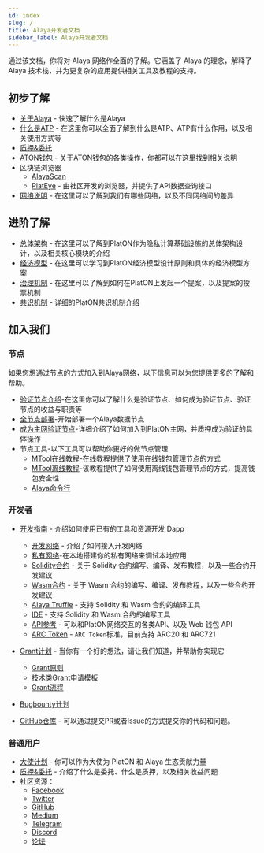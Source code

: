 ```yaml
---
id: index
slug: /
title: Alaya开发者文档
sidebar_label: Alaya开发者文档
---
```


通过该文档，你将对 Alaya 网络作全面的了解。它涵盖了 Alaya 的理念，解释了 Alaya 技术栈，并为更复杂的应用提供相关工具及教程的支持。


## 初步了解
- [关于Alaya](/alaya-devdocs/zh-CN/Intro_to_Alaya) - 快速了解什么是Alaya
- [什么是ATP](/alaya-devdocs/zh-CN/Intro_to_ATP) - 在这里你可以全面了解到什么是ATP、ATP有什么作用，以及相关使用方式等
- [质押&委托](/alaya-devdocs/zh-CN/staking_and_delegation)
- [ATON钱包](/alaya-devdocs/zh-CN/ATON_user_manual) - 关于ATON钱包的各类操作，你都可以在这里找到相关说明
- 区块链浏览器
  - [AlayaScan](https://scan.alaya.network/)
  - [PlatEye](/alaya-devdocs/zh-CN/PlatEye) - 由社区开发的浏览器，并提供了API数据查询接口
- [网络说明](/alaya-devdocs/zh-CN/Networks) - 在这里可以了解到我们有哪些网络，以及不同网络间的差异

## 进阶了解

- [总体架构](/alaya-devdocs/zh-CN/Architecture) - 在这里可以了解到PlatON作为隐私计算基础设施的总体架构设计，以及相关核心模块的介绍
- [经济模型](/alaya-devdocs/zh-CN/Economic_model) - 在这里可以学习到PlatON经济模型设计原则和具体的经济模型方案
- [治理机制](/alaya-devdocs/zh-CN/Consensus_mechanism) - 在这里可以了解到如何在PlatON上发起一个提案，以及提案的投票机制
- [共识机制](/alaya-devdocs/zh-CN/Governance_mechanism) - 详细的PlatON共识机制介绍

## 加入我们

### 节点
如果您想通过节点的方式加入到Alaya网络，以下信息可以为您提供更多的了解和帮助。
 - [验证节点介绍](/alaya-devdocs/zh-CN/Intro_to_validator)-在这里你可以了解什么是验证节点、如何成为验证节点、验证节点的收益与职责等
 - [全节点部署](/alaya-devdocs/zh-CN/Run_a_fullnode)-开始部署一个Alaya数据节点
 - [成为主网验证节点](/alaya-devdocs/zh-CN/Join_Alaya_NetWork)-详细介绍了如何加入到PlatON主网，并质押成为验证的具体操作
 - 节点工具-以下工具可以帮助你更好的做节点管理
   - [MTool在线教程](/alaya-devdocs/zh-CN/Online_MTool)-在线教程提供了使用在线钱包管理节点的方式
   - [MTool离线教程](/alaya-devdocs/zh-CN/Offline_MTool)-该教程提供了如何使用离线钱包管理节点的方式，提高钱包安全性
   - [Alaya命令行](/alaya-devdocs/zh-CN/Command_Line_Tools)

### 开发者

- [开发指南](/alaya-devdocs/zh-CN/Development_guide) - 介绍如何使用已有的工具和资源开发 Dapp
  - [开发网络](/alaya-devdocs/zh-CN/Join_the_dev_network) - 介绍了如何接入开发网络
  - [私有网络](/alaya-devdocs/zh-CN/Private_network)-在本地搭建你的私有网络来调试本地应用
  - [Solidity合约](/alaya-devdocs/zh-CN/Solidity_Getting_started) - 关于 Solidity 合约编写、编译、发布教程，以及一些合约开发建议
  - [Wasm合约](/alaya-devdocs/zh-CN/Wasm_Getting_started) - 关于 Wasm 合约的编写、编译、发布教程，以及一些合约开发建议
  - [Alaya Truffle](/alaya-devdocs/zh-CN/Alaya-Truffle) - 支持 Solidity 和 Wasm 合约的编译工具
  - [IDE](/alaya-devdocs/zh-CN/IDE) - 支持 Solidity 和 Wasm 合约的编写工具
  - [API参考](/alaya-devdocs/zh-CN/JS_SDK) - 可以和PlatON网络交互的各类API、以及 Web 钱包 API 
  - [ARC Token](/alaya-devdocs/zh-CN/ARC20) - `ARC Token`标准，目前支持 ARC20 和 ARC721
 
- [Grant计划](https://forum.latticex.foundation/t/topic/1092) - 当你有一个好的想法，请让我们知道，并帮助你实现它
  - [Grant原则](https://forum.latticex.foundation/t/topic/4128)
  - [技术类Grant申请模板](https://forum.latticex.foundation/t/topic/4126)
  - [Grant流程](https://forum.latticex.foundation/t/topic/4129)
- [Bugbounty计划](https://slowmist.io/platon/index.html?utm_source=index&utm_medium=cpc&utm_campaign=platon)
- [GitHub仓库](https://github.com/AlayaNetwork) - 可以通过提交PR或者Issue的方式提交你的代码和问题。

### 普通用户

- [大使计划](https://forum.latticex.foundation/t/topic/4246) - 你可以作为大使为 PlatON 和 Alaya 生态贡献力量
- [质押&委托](/docs/en/staking_and_delegation) - 介绍了什么是委托、什么是质押，以及相关收益问题
- 社区资源：
  - [Facebook](https://www.facebook.com/PlatONNetwork/)
  - [Twitter](https://twitter.com/PlatON_Network)
  - [GitHub](https://github.com/PlatONnetwork)
  - [Medium](https://medium.com/platon-network)
  - [Telegram](https://t.me/PlatONNetworkCN)
  - [Discord](https://discord.com/invite/jAjFzJ3Cff)
  - [论坛](https://forum.latticex.foundation/)
